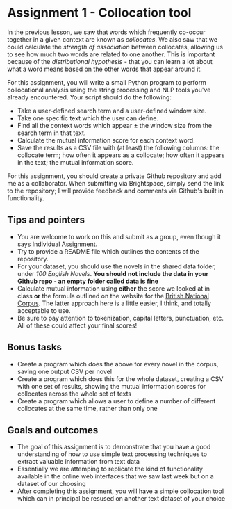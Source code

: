 # Assignment 1 - Collocation tool

In the previous lesson, we saw that words which frequently co-occur together in a given context are known as _collocates_. We also saw that we could calculate the _strength of association_ between collocates, allowing us to see how much two words are related to one another. This is important because of the _distributional hypothesis_ - that you can learn a lot about what a word means based on the other words that appear around it.

For this assignment, you will write a small Python program to perform collocational analysis using the string processing and NLP tools you've already encountered. Your script should do the following:

- Take a user-defined search term and a user-defined window size.
- Take one specific text which the user can define.
- Find all the context words which appear ± the window size from the search term in that text.
- Calculate the mutual information score for each context word.
- Save the results as a CSV file with (at least) the following columns: the collocate term; how often it appears as a collocate; how often it appears in the text; the mutual information score.

For this assignment, you should create a private Github repository and add me as a collaborator. When submitting via Brightspace, simply send the link to the repository; I will provide feedback and comments via Github's built in functionality.

## Tips and pointers
- You are welcome to work on this and submit as a group, even though it says Individual Assignment.
- Try to provide a README file which outlines the contents of the repository.
- For your dataset, you should use the novels in the shared data folder, under _100 English Novels_. **You should not include the data in your Github repo - an empty folder called data is fine**
- Calculate mutual information using **either** the score we looked at in class **or** the formula outlined on the website for the [British National Corpus]("https://www.english-corpora.org/mutualInformation.asp"). The latter approach here is a little easier, I think, and totally acceptable to use.
- Be sure to pay attention to tokenization, capital letters, punctuation, etc. All of these could affect your final scores!

## Bonus tasks
- Create a program which does the above for every novel in the corpus, saving one output CSV per novel
- Create a program which does this for the whole dataset, creating a CSV with one set of results, showing the mutual information scores for collocates across the whole set of texts
- Create a program which allows a user to define a number of different collocates at the same time, rather than only one

## Goals and outcomes
- The goal of this assignment is to demonstrate that you have a good understanding of how to use simple text processing techniques to extract valuable information from text data
- Essentially we are attemping to replicate the kind of functionality available in the online web interfaces that we saw last week but on a dataset of our choosing
- After completing this assignment, you will have a simple collocation tool which can in principal be resused on another text dataset of your choice